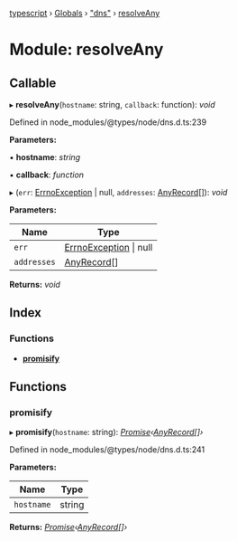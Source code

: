 [typescript](../README.md) › [Globals](../globals.md) › ["dns"](_dns_.md) › [resolveAny](_dns_.resolveany.md)

# Module: resolveAny

## Callable

▸ **resolveAny**(`hostname`: string, `callback`: function): *void*

Defined in node_modules/@types/node/dns.d.ts:239

**Parameters:**

▪ **hostname**: *string*

▪ **callback**: *function*

▸ (`err`: [ErrnoException](../interfaces/nodejs.errnoexception.md) | null, `addresses`: [AnyRecord](_dns_.md#anyrecord)[]): *void*

**Parameters:**

Name | Type |
------ | ------ |
`err` | [ErrnoException](../interfaces/nodejs.errnoexception.md) &#124; null |
`addresses` | [AnyRecord](_dns_.md#anyrecord)[] |

**Returns:** *void*

## Index

### Functions

* [__promisify__](_dns_.resolveany.md#__promisify__)

## Functions

###  __promisify__

▸ **__promisify__**(`hostname`: string): *[Promise](../interfaces/promise.md)‹[AnyRecord](_dns_.md#anyrecord)[]›*

Defined in node_modules/@types/node/dns.d.ts:241

**Parameters:**

Name | Type |
------ | ------ |
`hostname` | string |

**Returns:** *[Promise](../interfaces/promise.md)‹[AnyRecord](_dns_.md#anyrecord)[]›*
